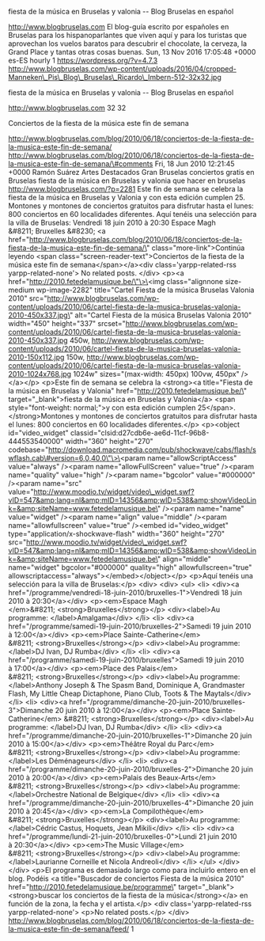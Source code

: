 fiesta de la música en Bruselas y valonia -- Blog Bruselas en español

http://www.blogbruselas.com El blog-guía escrito por españoles en
Bruselas para los hispanoparlantes que viven aquí y para los turistas
que aprovechan los vuelos baratos para descubrir el chocolate, la
cerveza, la Grand Place y tantas otras cosas buenas. Sun, 13 Nov 2016
17:05:48 +0000 es-ES hourly 1 https://wordpress.org/?v=4.7.3
http://www.blogbruselas.com/wp-content/uploads/2016/04/cropped-Manneken\_Pis\_Blog\_Bruselas\_Ricardo\_Imbern-512-32x32.jpg

fiesta de la música en Bruselas y valonia -- Blog Bruselas en español

http://www.blogbruselas.com 32 32

Conciertos de la fiesta de la música este fin de semana

http://www.blogbruselas.com/blog/2010/06/18/conciertos-de-la-fiesta-de-la-musica-este-fin-de-semana/
http://www.blogbruselas.com/blog/2010/06/18/conciertos-de-la-fiesta-de-la-musica-este-fin-de-semana/\#comments
Fri, 18 Jun 2010 12:21:45 +0000 Ramón Suárez Artes Destacados Gran
Bruselas conciertos gratis en Bruselas fiesta de la música en Bruselas y
valonia que hacer en bruselas http://www.blogbruselas.com/?p=2281 Este
fin de semana se celebra la fiesta de la música en Bruselas y Valonia y
con esta edición cumplen 25. Montones y montones de conciertos gratuitos
para disfrutar hasta el lunes: 800 conciertos en 60 localidades
diferentes. Aquí tenéis una selección para la villa de Bruselas:
Vendredi 18 juin 2010 à 20:30 Espace Magh &\#8211; Bruxelles &\#8230;
\<a
href=\"http://www.blogbruselas.com/blog/2010/06/18/conciertos-de-la-fiesta-de-la-musica-este-fin-de-semana/\"
class=\"more-link\"\>Continúa leyendo \<span
class=\"screen-reader-text\"\>Conciertos de la fiesta de la música este
fin de semana\</span\>\</a\>\<div class=\'yarpp-related-rss
yarpp-related-none\'\> No related posts. \</div\> \<p\>\<a
href=\"http://2010.fetedelamusique.be/\"\>\<img class=\"alignnone
size-medium wp-image-2282\" title=\"Cartel Fiesta de la música Bruselas
Valonia 2010\"
src=\"http://www.blogbruselas.com/wp-content/uploads/2010/06/cartel-fiesta-de-la-musica-bruselas-valonia-2010-450x337.jpg\"
alt=\"Cartel Fiesta de la música Bruselas Valonia 2010\" width=\"450\"
height=\"337\"
srcset=\"http://www.blogbruselas.com/wp-content/uploads/2010/06/cartel-fiesta-de-la-musica-bruselas-valonia-2010-450x337.jpg
450w,
http://www.blogbruselas.com/wp-content/uploads/2010/06/cartel-fiesta-de-la-musica-bruselas-valonia-2010-150x112.jpg
150w,
http://www.blogbruselas.com/wp-content/uploads/2010/06/cartel-fiesta-de-la-musica-bruselas-valonia-2010-1024x768.jpg
1024w\" sizes=\"(max-width: 450px) 100vw, 450px\" /\>\</a\>\</p\>
\<p\>Este fin de semana se celebra la \<strong\>\<a title=\"Fiesta de la
música en Bruselas y Valonia\" href=\"http://2010.fetedelamusique.be/\"
target=\"\_blank\"\>fiesta de la música en Bruselas y Valonia\</a\>
\<span style=\"font-weight: normal;\"\>y con esta edición cumplen
25\</span\>. \</strong\>Montones y montones de conciertos gratuitos para
disfrutar hasta el lunes: 800 conciertos en 60 localidades
diferentes.\</p\> \<p\>\<object id=\"video\_widget\"
classid=\"clsid:d27cdb6e-ae6d-11cf-96b8-444553540000\" width=\"360\"
height=\"270\"
codebase=\"http://download.macromedia.com/pub/shockwave/cabs/flash/swflash.cab\#version=6,0,40,0\"\>\<param
name=\"allowScriptAccess\" value=\"always\" /\>\<param
name=\"allowFullScreen\" value=\"true\" /\>\<param name=\"quality\"
value=\"high\" /\>\<param name=\"bgcolor\" value=\"\#000000\" /\>\<param
name=\"src\"
value=\"http://www.moodio.tv/widget/video\_widget.swf?vID=547&amp;lang=nl&amp;mID=14356&amp;wID=538&amp;showVideoLink=&amp;siteName=www.fetedelamusique.be\"
/\>\<param name=\"name\" value=\"widget\" /\>\<param name=\"align\"
value=\"middle\" /\>\<param name=\"allowfullscreen\" value=\"true\"
/\>\<embed id=\"video\_widget\" type=\"application/x-shockwave-flash\"
width=\"360\" height=\"270\"
src=\"http://www.moodio.tv/widget/video\_widget.swf?vID=547&amp;lang=nl&amp;mID=14356&amp;wID=538&amp;showVideoLink=&amp;siteName=www.fetedelamusique.be\"
align=\"middle\" name=\"widget\" bgcolor=\"\#000000\" quality=\"high\"
allowfullscreen=\"true\"
allowscriptaccess=\"always\"\>\</embed\>\</object\>\</p\> \<p\>Aquí
tenéis una selección para la villa de Bruselas:\</p\> \<div\> \<div\>
\<ul\> \<li\> \<div\>\<a
href=\"/programme/vendredi-18-juin-2010/bruxelles-1\"\>Vendredi 18 juin
2010 à 20:30\</a\>\</div\> \<p\>\<em\>Espace Magh
\</em\>&\#8211; \<strong\>Bruxelles\</strong\>\</p\> \<div\>\<label\>Au
programme: \</label\>Amalgama\</div\> \</li\> \<li\> \<div\>\<a
href=\"/programme/samedi-19-juin-2010/bruxelles-2\"\>Samedi 19 juin 2010
à 12:00\</a\>\</div\> \<p\>\<em\>Place Sainte-Catherine\</em\>
&\#8211; \<strong\>Bruxelles\</strong\>\</p\> \<div\>\<label\>Au
programme: \</label\>DJ Ivan, DJ Rumba\</div\> \</li\> \<li\> \<div\>\<a
href=\"/programme/samedi-19-juin-2010/bruxelles\"\>Samedi 19 juin 2010
à 17:00\</a\>\</div\> \<p\>\<em\>Place des Palais\</em\>
&\#8211; \<strong\>Bruxelles\</strong\>\</p\> \<div\>\<label\>Au
programme: \</label\>Anthony Joseph &amp; The Spasm Band, Dominique A,
Grandmaster Flash, My Little Cheap Dictaphone, Piano Club, Toots &amp;
The Maytals\</div\> \</li\> \<li\> \<div\>\<a
href=\"/programme/dimanche-20-juin-2010/bruxelles-3\"\>Dimanche 20 juin
2010 à 12:00\</a\>\</div\> \<p\>\<em\>Place Sainte-Catherine\</em\>
&\#8211; \<strong\>Bruxelles\</strong\>\</p\> \<div\>\<label\>Au
programme: \</label\>DJ Ivan, DJ Rumba\</div\> \</li\> \<li\> \<div\>\<a
href=\"/programme/dimanche-20-juin-2010/bruxelles-1\"\>Dimanche 20 juin
2010 à 15:00\</a\>\</div\> \<p\>\<em\>Théâtre Royal du Parc\</em\>
&\#8211; \<strong\>Bruxelles\</strong\>\</p\> \<div\>\<label\>Au
programme: \</label\>Les Déménageurs\</div\> \</li\> \<li\> \<div\>\<a
href=\"/programme/dimanche-20-juin-2010/bruxelles-2\"\>Dimanche 20 juin
2010 à 20:00\</a\>\</div\> \<p\>\<em\>Palais des Beaux-Arts\</em\>
&\#8211; \<strong\>Bruxelles\</strong\>\</p\> \<div\>\<label\>Au
programme: \</label\>Orchestre National de Belgique\</div\> \</li\>
\<li\> \<div\>\<a
href=\"/programme/dimanche-20-juin-2010/bruxelles-4\"\>Dimanche 20 juin
2010 à 20:45\</a\>\</div\> \<p\>\<em\>La Compilothèque\</em\>
&\#8211; \<strong\>Bruxelles\</strong\>\</p\> \<div\>\<label\>Au
programme: \</label\>Cédric Castus, Hoquets, Jean Mikili\</div\> \</li\>
\<li\> \<div\>\<a
href=\"/programme/lundi-21-juin-2010/bruxelles-0\"\>Lundi 21 juin 2010
à 20:30\</a\>\</div\> \<p\>\<em\>The Music Village\</em\>
&\#8211; \<strong\>Bruxelles\</strong\>\</p\> \<div\>\<label\>Au
programme: \</label\>Laurianne Corneille et Nicola Andreoli\</div\>
\</li\> \</ul\> \</div\> \</div\> \<p\>El programa es demasiado largo
como para incluirlo entero en el blog. Podéis \<a title=\"Buscador de
conciertos Fiesta de la música 2010\"
href=\"http://2010.fetedelamusique.be/programme\"
target=\"\_blank\"\>\<strong\>buscar los conciertos de la fiesta de la
música\</strong\>\</a\> en función de la zona, la fecha y el
artista.\</p\> \<div class=\'yarpp-related-rss yarpp-related-none\'\>
\<p\>No related posts.\</p\> \</div\>
http://www.blogbruselas.com/blog/2010/06/18/conciertos-de-la-fiesta-de-la-musica-este-fin-de-semana/feed/
1
